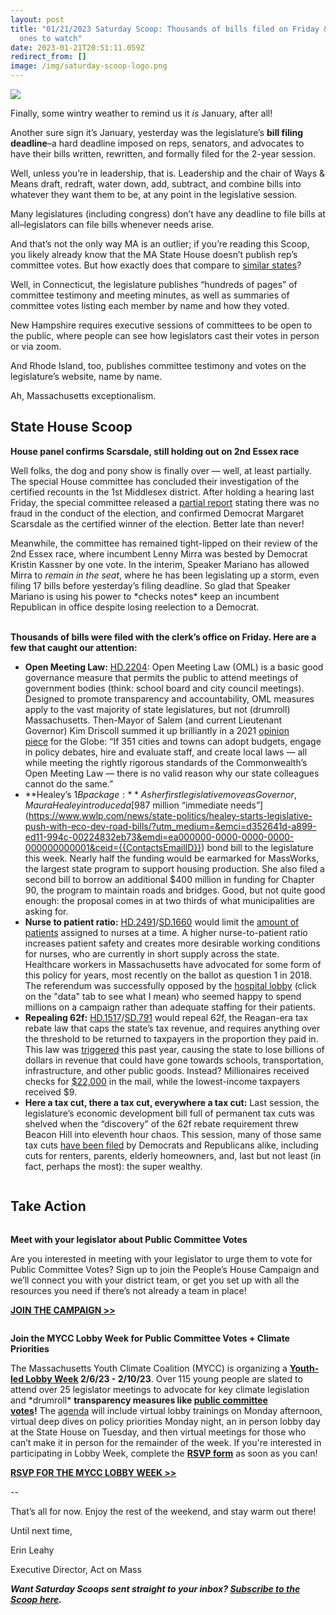 ```yaml
---
layout: post
title: "01/21/2023 Saturday Scoop: Thousands of bills filed on Friday & which
  ones to watch"
date: 2023-01-21T20:51:11.059Z
redirect_from: []
image: /img/saturday-scoop-logo.png
---
```

![](https://nvlupin.blob.core.windows.net/images/van/EA/EA007/1/90151/images/Saturday%20Scoop.png)

Finally, some wintry weather to remind us it *is* January, after all!

Another sure sign it’s January, yesterday was the legislature’s **bill filing deadline**–a hard deadline imposed on reps, senators, and advocates to have their bills written, rewritten, and formally filed for the 2-year session.

Well, unless you’re in leadership, that is. Leadership and the chair of Ways & Means draft, redraft, water down, add, subtract, and combine bills into whatever they want them to be, at any point in the legislative session. 

Many legislatures (including congress) don’t have any deadline to file bills at all–legislators can file bills whenever needs arise. 

And that’s not the only way MA is an outlier; if you’re reading this Scoop, you likely already know that the MA State House doesn’t publish rep’s committee votes. But how exactly does that compare to [similar states](https://www.wwlp.com/news/state-politics/reformers-take-transparency-votes-into-rules-debate/?utm_medium=&emci=d352641d-a899-ed11-994c-00224832eb73&emdi=ea000000-0000-0000-0000-000000000001&ceid={{ContactsEmailID}})?

Well, in Connecticut, the legislature publishes “hundreds of pages” of committee testimony and meeting minutes, as well as summaries of committee votes listing each member by name and how they voted.

New Hampshire requires executive sessions of committees to be open to the public, where people can see how legislators cast their votes in person or via zoom.

And Rhode Island, too, publishes committee testimony and votes on the legislature’s website, name by name.

Ah, Massachusetts exceptionalism.

## **State House Scoop**

**House panel confirms Scarsdale, still holding out on 2nd Essex race**

Well folks, the dog and pony show is finally over — well, at least partially. The special House committee has concluded their investigation of the certified recounts in the 1st Middlesex district. After holding a hearing last Friday, the special committee released a [partial report](https://drive.google.com/file/d/1NSoiOWYcCTBva5R3McnVjRgvDq9MC-J7/view?usp=sharing&utm_medium=&emci=d352641d-a899-ed11-994c-00224832eb73&emdi=ea000000-0000-0000-0000-000000000001&ceid={{ContactsEmailID}}) stating there was no fraud in the conduct of the election, and confirmed Democrat Margaret Scarsdale as the certified winner of the election. Better late than never!

Meanwhile, the committee has remained tight-lipped on their review of the 2nd Essex race, where incumbent Lenny Mirra was bested by Democrat Kristin Kassner by one vote. In the interim, Speaker Mariano has allowed Mirra to *remain in the seat*, where he has been legislating up a storm, even filing 17 bills before yesterday’s filing deadline. So glad that Speaker Mariano is using his power to \*checks notes\* keep an incumbent Republican in office despite losing reelection to a Democrat.

\
**Thousands of bills were filed with the clerk’s office on Friday. Here are a few that caught our attention:**

* **Open Meeting Law:** [HD.2204](https://malegislature.gov/Bills/193/HD2204?utm_medium=&emci=d352641d-a899-ed11-994c-00224832eb73&emdi=ea000000-0000-0000-0000-000000000001&ceid={{ContactsEmailID}}): Open Meeting Law (OML) is a basic good governance measure that permits the public to attend meetings of government bodies (think: school board and city council meetings). Designed to promote transparency and accountability, OML measures apply to the vast majority of state legislatures, but not (drumroll) Massachusetts. Then-Mayor of Salem (and current Lieutenant Governor) Kim Driscoll summed it up brilliantly in a 2021 [opinion piece](https://www.bostonglobe.com/2021/03/29/opinion/legislature-should-not-be-exempt-open-meeting-law/?utm_medium=&emci=d352641d-a899-ed11-994c-00224832eb73&emdi=ea000000-0000-0000-0000-000000000001&ceid={{ContactsEmailID}}) for the Globe: “If 351 cities and towns can adopt budgets, engage in policy debates, hire and evaluate staff, and create local laws — all while meeting the rightly rigorous standards of the Commonwealth’s Open Meeting Law — there is no valid reason why our state colleagues cannot do the same.” 
* **Healey’s $1B package:** As her first legislative move as Governor, Maura Healey introduced a [$987 million “immediate needs”](https://www.wwlp.com/news/state-politics/healey-starts-legislative-push-with-eco-dev-road-bills/?utm_medium=&emci=d352641d-a899-ed11-994c-00224832eb73&emdi=ea000000-0000-0000-0000-000000000001&ceid={{ContactsEmailID}}) bond bill to the legislature this week. Nearly half the funding would be earmarked for MassWorks, the largest state program to support housing production. She also filed a second bill to borrow an additional $400 million in funding for Chapter 90, the program to maintain roads and bridges. Good, but not quite good enough: the proposal comes in at two thirds of what municipalities are asking for. 
* **Nurse to patient ratio:** [HD.2491](https://malegislature.gov/Bills/193/HD2491?utm_medium=&emci=d352641d-a899-ed11-994c-00224832eb73&emdi=ea000000-0000-0000-0000-000000000001&ceid={{ContactsEmailID}})/[SD.1660](https://malegislature.gov/Bills/193/SD1660?utm_medium=&emci=d352641d-a899-ed11-994c-00224832eb73&emdi=ea000000-0000-0000-0000-000000000001&ceid={{ContactsEmailID}}) would limit the [amount of patients](https://www.bostonglobe.com/2023/01/19/business/new-legislation-would-boost-nurse-to-patient-ratios-mass/?utm_medium=&emci=d352641d-a899-ed11-994c-00224832eb73&emdi=ea000000-0000-0000-0000-000000000001&ceid={{ContactsEmailID}}) assigned to nurses at a time. A higher nurse-to-patient ratio increases patient safety and creates more desirable working conditions for nurses, who are currently in short supply across the state. Healthcare workers in Massachusetts have advocated for some form of this policy for years, most recently on the ballot as question 1 in 2018. The referendum was successfully opposed by the [hospital lobby](https://www.ocpf.us/Filers/Index?q=95455&section=Reports&utm_medium=&emci=d352641d-a899-ed11-994c-00224832eb73&emdi=ea000000-0000-0000-0000-000000000001&ceid={{ContactsEmailID}}) (click on the "data" tab to see what I mean) who seemed happy to spend millions on a campaign rather than adequate staffing for their patients.
* **Repealing 62f:** [HD.1517](https://malegislature.gov/Bills/193/HD1517?utm_medium=&emci=d352641d-a899-ed11-994c-00224832eb73&emdi=ea000000-0000-0000-0000-000000000001&ceid={{ContactsEmailID}})/[SD.791](https://malegislature.gov/Bills/193/SD791?utm_medium=&emci=d352641d-a899-ed11-994c-00224832eb73&emdi=ea000000-0000-0000-0000-000000000001&ceid={{ContactsEmailID}}) would repeal 62f, the Reagan-era tax rebate law that caps the state’s tax revenue, and requires anything over the threshold to be returned to taxpayers in the proportion they paid in. This law was [triggered](https://www.wbur.org/news/2022/07/29/massachusetts-governor-taxpayer-relief-payouts-law?utm_medium=&emci=d352641d-a899-ed11-994c-00224832eb73&emdi=ea000000-0000-0000-0000-000000000001&ceid={{ContactsEmailID}}) this past year, causing the state to lose billions of dollars in revenue that could have gone towards schools, transportation, infrastructure, and other public goods. Instead? Millionaires received checks for [$22,000](https://massbudget.org/2022/09/22/62f-credits-benefit-the-rich/?utm_medium=&emci=d352641d-a899-ed11-994c-00224832eb73&emdi=ea000000-0000-0000-0000-000000000001&ceid={{ContactsEmailID}}) in the mail, while the lowest-income taxpayers received $9.
* **Here a tax cut, there a tax cut, everywhere a tax cut:** Last session, the legislature’s economic development bill full of permanent tax cuts was shelved when the “discovery” of the 62f rebate requirement threw Beacon Hill into eleventh hour chaos. This session, many of those same tax cuts [have been filed](https://www.eagletribune.com/news/boston/lawmakers-to-revisit-stalled-tax-cut-proposals/article_054b77dc-9676-11ed-ba2a-fb156556489b.html?utm_medium=&emci=d352641d-a899-ed11-994c-00224832eb73&emdi=ea000000-0000-0000-0000-000000000001&ceid={{ContactsEmailID}}) by Democrats and Republicans alike, including cuts for renters, parents, elderly homeowners, and, last but not least (in fact, perhaps the most): the super wealthy.

![]()

## **Take Action**

![]()

**Meet with your legislator about Public Committee Votes**

Are you interested in meeting with your legislator to urge them to vote for Public Committee Votes? Sign up to join the People’s House Campaign and we’ll connect you with your district team, or get you set up with all the resources you need if there’s not already a team in place!

**[JOIN THE CAMPAIGN >>](https://secure.everyaction.com/8Vdbj-xARkSGDEWIEJVEFA2?utm_medium=&emci=d352641d-a899-ed11-994c-00224832eb73&emdi=ea000000-0000-0000-0000-000000000001&ceid={{ContactsEmailID}})**

![]()

**Join the MYCC Lobby Week for Public Committee Votes + Climate Priorities**

The Massachusetts Youth Climate Coalition (MYCC) is organizing a **[Youth-led Lobby Week](https://docs.google.com/document/d/1Uk9B3IGQFGoXHD9w3IrHbhswNt6JimlV4e_PVjy4t7Q/edit?utm_medium=&emci=d352641d-a899-ed11-994c-00224832eb73&emdi=ea000000-0000-0000-0000-000000000001&ceid={{ContactsEmailID}}) 2/6/23 - 2/10/23**. Over 115 young people are slated to attend over 25 legislator meetings to advocate for key climate legislation and \*drumroll\* **transparency measures like [public committee votes](https://actonmass.org/ballot-question/?utm_medium=&emci=d352641d-a899-ed11-994c-00224832eb73&emdi=ea000000-0000-0000-0000-000000000001&ceid={{ContactsEmailID}})!** The [agenda](https://docs.google.com/document/d/1MNW8KmIQqf9p-4yhUFNPia3JW_nDzRdhNsqtryXIYQs/edit?utm_medium=&emci=d352641d-a899-ed11-994c-00224832eb73&emdi=ea000000-0000-0000-0000-000000000001&ceid={{ContactsEmailID}}) will include virtual lobby trainings on Monday afternoon, virtual deep dives on policy priorities Monday night, an in person lobby day at the State House on Tuesday, and then virtual meetings for those who can’t make it in person for the remainder of the week. If you're interested in participating in Lobby Week, complete the **[RSVP form](https://forms.gle/eUwZ5bEHVcegCmKs5?utm_medium=&emci=d352641d-a899-ed11-994c-00224832eb73&emdi=ea000000-0000-0000-0000-000000000001&ceid={{ContactsEmailID}})** as soon as you can!

**[RSVP FOR THE MYCC LOBBY WEEK >>](https://forms.gle/eUwZ5bEHVcegCmKs5?utm_medium=&emci=d352641d-a899-ed11-994c-00224832eb73&emdi=ea000000-0000-0000-0000-000000000001&ceid={{ContactsEmailID}})**

\--

That’s all for now. Enjoy the rest of the weekend, and stay warm out there! 

Until next time,

Erin Leahy

Executive Director, Act on Mass

***Want Saturday Scoops sent straight to your inbox? [Subscribe to the Scoop here](https://secure.everyaction.com/1iWRboEfXUyjUvBt5HMoZw2).***